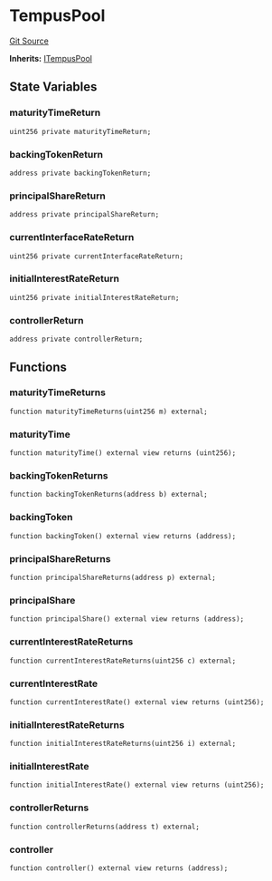 # TempusPool
[Git Source](https://github.com/Swivel-Finance/illuminate/blob/29a4038ae0d0795d36640f068da3ac5c1dd43806/src/mocks/TempusPool.sol)

**Inherits:**
[ITempusPool](/src/interfaces/ITempusPool.sol/contract.ITempusPool.md)


## State Variables
### maturityTimeReturn

```solidity
uint256 private maturityTimeReturn;
```


### backingTokenReturn

```solidity
address private backingTokenReturn;
```


### principalShareReturn

```solidity
address private principalShareReturn;
```


### currentInterfaceRateReturn

```solidity
uint256 private currentInterfaceRateReturn;
```


### initialInterestRateReturn

```solidity
uint256 private initialInterestRateReturn;
```


### controllerReturn

```solidity
address private controllerReturn;
```


## Functions
### maturityTimeReturns


```solidity
function maturityTimeReturns(uint256 m) external;
```

### maturityTime


```solidity
function maturityTime() external view returns (uint256);
```

### backingTokenReturns


```solidity
function backingTokenReturns(address b) external;
```

### backingToken


```solidity
function backingToken() external view returns (address);
```

### principalShareReturns


```solidity
function principalShareReturns(address p) external;
```

### principalShare


```solidity
function principalShare() external view returns (address);
```

### currentInterestRateReturns


```solidity
function currentInterestRateReturns(uint256 c) external;
```

### currentInterestRate


```solidity
function currentInterestRate() external view returns (uint256);
```

### initialInterestRateReturns


```solidity
function initialInterestRateReturns(uint256 i) external;
```

### initialInterestRate


```solidity
function initialInterestRate() external view returns (uint256);
```

### controllerReturns


```solidity
function controllerReturns(address t) external;
```

### controller


```solidity
function controller() external view returns (address);
```

